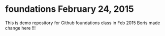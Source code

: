 # foundations February 24, 2015

This is demo repository for Github foundations class in Feb 2015
Boris made change here !!!
